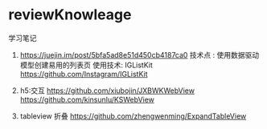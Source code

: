 # reviewKnowleage
学习笔记

1. https://juejin.im/post/5bfa5ad8e51d450cb4187ca0
技术点 : 使用数据驱动模型创建易用的列表页
使用技术: IGListKit
        https://github.com/Instagram/IGListKit

2. h5:交互 https://github.com/xiubojin/JXBWKWebView
                 https://github.com/kinsunlu/KSWebView
                 
3. tableview 折叠 https://github.com/zhengwenming/ExpandTableView

